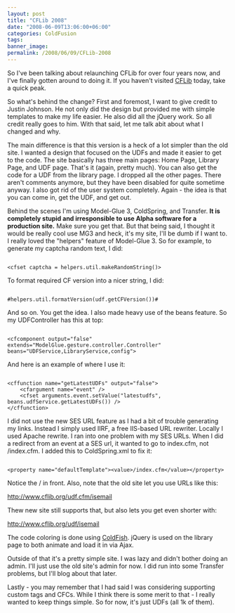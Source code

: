 ```yaml
---
layout: post
title: "CFLib 2008"
date: "2008-06-09T13:06:00+06:00"
categories: ColdFusion 
tags: 
banner_image: 
permalink: /2008/06/09/CFLib-2008
---
```


So I've been talking about relaunching CFLib for over four years now, and I've finally gotten around to doing it. If you haven't visited <a href="http://www.cflib.org">CFLib</a> today, take a quick peak.
<!--more-->
So what's behind the change? First and foremost, I want to give credit to Justin Johnson. He not only did the design but provided me with simple templates to make my life easier. He also did all the jQuery work. So all credit really goes to him. With that said, let me talk abit about what I changed and why.

The main difference is that this version is a heck of a lot simpler than the old site. I wanted a design that focused on the UDFs and made it easier to get to the code. The site basically has three main pages: Home Page, Library Page, and UDF page. That's it (again, pretty much). You can also get the code for a UDF from the library page. I dropped all the other pages. There aren't comments anymore, but they have been disabled for quite sometime anyway. I also got rid of the user system completely. Again - the idea is that you can come in, get the UDF, and get out. 

Behind the scenes I'm using Model-Glue 3, ColdSpring, and Transfer. <b>It is completely stupid and irresponsible to use Alpha software for a production site.</b> Make sure you get that. But that being said, I thought it would be really cool use MG3 and heck, it's my site, I'll be dumb if I want to. I really loved the "helpers" feature of Model-Glue 3. So for example, to generate my captcha random text, I did:

<code>
&lt;cfset captcha = helpers.util.makeRandomString()&gt;
</code>

To format required CF version into a nicer string, I did:

<code>
#helpers.util.formatVersion(udf.getCFVersion())# 
</code>

And so on. You get the idea. I also made heavy use of the beans feature. So my UDFController has this at top:

<code>
&lt;cfcomponent output="false" extends="ModelGlue.gesture.controller.Controller" beans="UDFService,LibraryService,config"&gt;
</code>

And here is an example of where I use it:

<code>
&lt;cffunction name="getLatestUDFs" output="false"&gt;
	&lt;cfargument name="event" /&gt;
	&lt;cfset arguments.event.setValue("latestudfs", beans.udfService.getLatestUDFs()) /&gt;
&lt;/cffunction&gt;
</code>

I did not use the new SES URL feature as I had a bit of trouble generating my links. Instead I simply used IIRF, a free IIS-based URL rewriter. Locally I used Apache rewrite. I ran into one problem with my SES URLs. When I did a redirect from an event at a SES url, it wanted to go to index.cfm, not /index.cfm. I added this to ColdSpring.xml to fix it:

<code>
&lt;property name="defaultTemplate"&gt;&lt;value&gt;/index.cfm&lt;/value&gt;&lt;/property&gt;	
</code>

Notice the / in front. Also, note that the old site let you use URLs like this:

http://www.cflib.org/udf.cfm/isemail

Thew new site still supports that, but also lets you get even shorter with:

http://www.cflib.org/udf/isemail

The code coloring is done using <a href="http://coldfish.riaforge.org">ColdFish</a>. jQuery is used on the library page to both animate and load it in via Ajax.

Outside of that it's a pretty simple site. I was lazy and didn't bother doing an admin. I'll just use the old site's admin for now. I did run into some Transfer problems, but I'll blog about that later.

Lastly - you may remember that I had said I was considering supporting custom tags and CFCs. While I think there is some merit to that - I really wanted to keep things simple. So for now, it's just UDFs (all 1k of them).